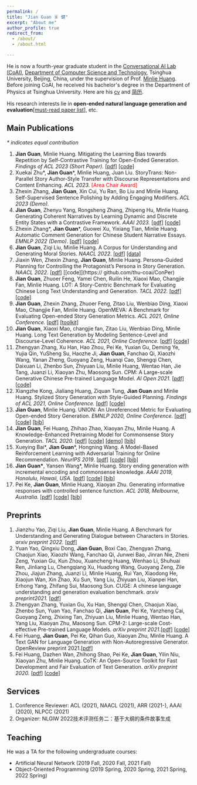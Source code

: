 ```yaml
---
permalink: /
title: "Jian Guan 关 健"
excerpt: "About me"
author_profile: true
redirect_from: 
  - /about/
  - /about.html

---
```


He is now a fourth-year graduate student in the [Conversational AI  Lab (CoAI)](http://coai.cs.tsinghua.edu.cn/), [Department of Computer Science and Technology](http://www.cs.tsinghua.edu.cn/), Tsinghua University, Beijing, China, under the supervision of Prof. [Minlie Huang](http://coai.cs.tsinghua.edu.cn/hml/). Before joining CoAI, he received his bachelor's degree in the Department of Physics at Tsinghua University. Here are his [cv](./cv_guanjian.pdf) and [简历](./cv_guanjian_zh.pdf).

His research interests lie in **open-ended natural language generation and evaluation**[[must-read paper list]](https://github.com/thu-coai/PaperForONLG), etc.



## Main Publications

*\* indicates equal contribution*

1. **Jian Guan**, Minlie Huang. Mitigating the Learning Bias towards Repetition by Self-Contrastive Training for Open-Ended Generation. *Findings of ACL 2023 (Short Paper).* [[pdf]](https://arxiv.org/abs/2307.01542) [[code]](https://github.com/thu-coai/SelfCont)
2. Xuekai Zhu\*, **Jian Guan**\*, Minlie Huang, Juan Liu. StoryTrans: Non-Parallel Story Author-Style Transfer with Discourse Representations and Content Enhancing. *ACL 2023.* <font color=Red>[Area Chair Award]</font>
3. Zhexin Zhang, **Jian Guan**, Xin Cui, Yu Ran, Bo Liu and Minlie Huang. Self-Supervised Sentence Polishing by Adding Engaging Modifiers. *ACL 2023 (Demo).* 
4. **Jian Guan**, Zhenyu Yang, Rongsheng Zhang, Zhipeng Hu, Minlie Huang. Generating Coherent Narratives by Learning Dynamic and Discrete Entity States with a Contrastive Framework. *AAAI 2023.* [[pdf]](https://arxiv.org/abs/2208.03985) [[code]](https://github.com/thu-coai/ERIC)
5. Zhexin Zhang\*, **Jian Guan**\*, Guowei Xu, Yixiang Tian, Minlie Huang. Automatic Comment Generation for Chinese Student Narrative Essays. *EMNLP 2022 (Demo)*. [[pdf]](https://aclanthology.org/2022.emnlp-demos.21/) [[code]](https://github.com/thu-coai/EssayCommentGen)
6. **Jian Guan**, Ziqi Liu, Minlie Huang. A Corpus for Understanding and Generating Moral Stories. *NAACL 2022*. [[pdf]](https://arxiv.org/abs/2204.09438) [[data]](https://github.com/thu-coai/MoralStory)
7. Jiaxin Wen, Zhexin Zhang, **Jian Guan**, Minlie Huang. Persona-Guided Planning for Controlling the Protagonist’s Persona in Story Generation. *NAACL 2022*. [[pdf]](https://arxiv.org/pdf/2204.10703.pdf) [[code]](https:// github.com/thu-coai/ConPer)
8. **Jian Guan**, Zhuoer Feng, Yamei Chen, Ruilin He, Xiaoxi Mao, Changjie Fan, Minlie Huang. LOT: A Story-Centric Benchmark for Evaluating Chinese Long Text Understanding and Generation. *TACL 2022.* [[pdf]](https://direct.mit.edu/tacl/article/doi/10.1162/tacl_a_00469/110537/LOT-A-Story-Centric-Benchmark-for-Evaluating) [[code]](https://github.com/thu-coai/LOT-LongLM)
9. **Jian Guan**, Zhexin Zhang, Zhuoer Feng, Zitao Liu, Wenbiao Ding, Xiaoxi Mao, Changjie Fan, Minlie Huang. OpenMEVA: A Benchmark for Evaluating Open-ended Story Generation Metrics. *ACL 2021, Online Conference.* [[pdf]](https://aclanthology.org/2021.acl-long.500/) [[toolkit]](https://github.com/thu-coai/OpenMEVA)
10. **Jian Guan**, Xiaoxi Mao, changjie fan, Zitao Liu, Wenbiao Ding, Minlie Huang. Long Text Generation by Modeling Sentence-Level and Discourse-Level Coherence. *ACL 2021, Online Conference.* [[pdf]](https://aclanthology.org/2021.acl-long.499/) [[code]](https://github.com/thu-coai/HINT) 
11. Zhengyan Zhang, Xu Han, Hao Zhou, Pei Ke, Yuxian Gu, Deming Ye, Yujia Qin, YuSheng Su, Haozhe Ji, **Jian Guan**, Fanchao Qi, Xiaozhi Wang, Yanan Zheng, Guoyang Zeng, Huanqi Cao, Shengqi Chen, Daixuan Li, Zhenbo Sun, Zhiyuan Liu, Minlie Huang, Wentao Han, Jie Tang, Juanzi Li, Xiaoyan Zhu, Maosong Sun. CPM: A Large-scale Generative Chinese Pre-trained Language Model. *AI Open 2021.* [[pdf]](https://www.sciencedirect.com/science/article/pii/S266665102100019X) [[code]](https://github.com/TsinghuaAI/CPM)
12. Xiangzhe Kong, Jialiang Huang, Ziquan Tung, **Jian Guan** and Minlie Huang. Stylized Story Generation with Style-Guided Planning. *Findings of ACL 2021, Online Conference.* [[pdf]](https://aclanthology.org/2021.findings-acl.215/) [[code]](https://github.com/thu-coai/Stylized-Story-Generation-with-Style-Guided-Planning)
13. **Jian Guan**, Minlie Huang. UNION: An Unreferenced Metric for Evaluating Open-ended Story Generation. *EMNLP 2020, Online Conference.* [[pdf]](https://www.aclweb.org/anthology/2020.emnlp-main.736) [[code]](https://github.com/thu-coai/UNION) [[bib]](https://www.aclweb.org/anthology/2020.emnlp-main.736.bib)
14. **Jian Guan**, Fei Huang, Zhihao Zhao, Xiaoyan Zhu, Minlie Huang. A Knowledge-Enhanced Pretraining Model for Commonsense Story Generation. *TACL 2020.* [[pdf]](https://www.mitpressjournals.org/doi/pdf/10.1162/tacl_a_00302) [[code]](https://github.com/thu-coai/CommonsenseStoryGen) [[demo]](http://coai.cs.tsinghua.edu.cn/static/CommonsenseStoryGen/) [[bib]](https://www.aclweb.org/anthology/2020.tacl-1.7.bib)
15. Xueying Bai\*, **Jian Guan**\*, Hongning Wang. A Model-Based Reinforcement Learning with Adversarial Training for Online Recommendation. *NeurIPS 2019*.  [[pdf]](http://papers.nips.cc/paper/9257-a-model-based-reinforcement-learning-with-adversarial-training-for-online-recommendation) [[code]](https://github.com/JianGuanTHU/IRecGAN) [[bib]](https://proceedings.neurips.cc//paper/2019/file/e49eb6523da9e1c347bc148ea8ac55d3-Bibtex.bib)
16. **Jian Guan\***, Yansen Wang\*, Minlie Huang. Story ending generation with incremental encoding and commonsense knowledge. *AAAI 2019, Honolulu, Hawaii, USA.*  [[pdf]](https://www.aaai.org/ojs/index.php/AAAI/article/view/4612) [[code]](https://github.com/JianGuanTHU/StoryEndGen) [[bib]](https://ojs.aaai.org/index.php/AAAI/citationstylelanguage/download/bibtex?submissionId=4612&publicationId=3017])
17. Pei Ke, **Jian Guan**, Minlie Huang, Xiaoyan Zhu. Generating informative responses with controlled sentence function. *ACL 2018, Melbourne, Australia.* [[pdf]](https://www.aclweb.org/anthology/P18-1139) [[code]](https://github.com/kepei1106/SentenceFunction) [[bib]](https://www.aclweb.org/anthology/P18-1139.bib)



## Preprints

1. Jianzhu Yao, Ziqi Liu, **Jian Guan**, Minlie Huang. A Benchmark for Understanding and Generating Dialogue between Characters in Stories. *arxiv preprint 2022.* [[pdf]](https://arxiv.org/pdf/2209.08524.pdf)
2. Yuan Yao, Qingxiu Dong, **Jian Guan**, Boxi Cao, Zhengyan Zhang, Chaojun Xiao, Xiaozhi Wang, Fanchao Qi, Junwei Bao, Jinran Nie, Zheni Zeng, Yuxian Gu, Kun Zhou, Xuancheng Huang, Wenhao Li, Shuhuai Ren, Jinliang Lu, Chengqiang Xu, Huadong Wang, Guoyang Zeng, Zile Zhou, Jiajun Zhang, Juanzi Li, Minlie Huang, Rui Yan, Xiaodong He, Xiaojun Wan, Xin Zhao, Xu Sun, Yang Liu, Zhiyuan Liu, Xianpei Han, Erhong Yang, Zhifang Sui, Maosong Sun. CUGE: A chinese language understanding and generation evaluation benchmark. *arxiv preprint2021.* [[pdf]](https://arxiv.org/abs/2112.13610)
3. Zhengyan Zhang, Yuxian Gu, Xu Han, Shengqi Chen, Chaojun Xiao, Zhenbo Sun, Yuan Yao, Fanchao Qi, **Jian Guan**, Pei Ke, Yanzheng Cai, Guoyang Zeng, Zhixing Tan, Zhiyuan Liu, Minlie Huang, Wentao Han, Yang Liu, Xiaoyan Zhu, Maosong Sun. CPM-2: Large-scale Cost-effective Pre-trained Language Models. *arXiv preprint 2021*.[[pdf\]](https://arxiv.org/abs/2106.10715) [[code\]](https://github.com/TsinghuaAI/CPM)
4. Fei Huang, **Jian Guan**, Pei Ke, Qihan Guo, Xiaoyan Zhu, Minlie Huang. A Text GAN for Language Generation with Non-Autoregressive Generator. OpenReview preprint 2021.[[pdf\]](https://openreview.net/forum?id=wOI9hqkvu_)
5. Fei Huang, Dazhen Wan, Zhihong Shao, Pei Ke, **Jian Guan**, Yilin Niu, Xiaoyan Zhu, Minlie Huang. CoTK: An Open-Source Toolkit for Fast Development and Fair Evaluation of Text Generation. *arXiv preprint 2020.* [[pdf\]](https://arxiv.org/abs/2002.00583) [[code\]](https://github.com/thu-coai/cotk)



## Services

1. Conference Reviewer: ACL (2021), NAACL (2021), ARR (2021-), AAAI (2020), NLPCC (2021)
2. Organizer: NLGIW 2022技术评测任务二：基于大纲的条件故事生成



## Teaching

He was a TA for the following undergraduate courses:

- Artificial Neural Network (2019 Fall, 2020 Fall, 2021 Fall)
- Object-Oriented Programming (2019 Spring, 2020 Spring, 2021 Spring, 2022 Spring)



<script type="text/javascript" id="clustrmaps" src="//clustrmaps.com/map_v2.js?d=ZpYkmM7TcnuwV5hUFmSBK6-wcEbSUhYPqSxziPKxz3U&cl=ffffff&w=a"></script>
